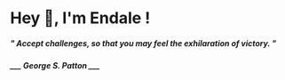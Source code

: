 <h1 title="head"> Hey 👋, I'm Endale !</h1>

**<h5><i>" Accept challenges, so that you may feel the exhilaration of victory. "</i></h5>**

*<b>___ George S. Patton ___</b>*
